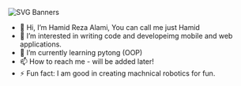 ![SVG Banners](https://svg-banners.vercel.app/api?type=textBox&text1=Hamid%20Alami%20👨🏻‍💻&width=800&height=150)
- 👋 Hi, I’m Hamid Reza Alami, You can call me just Hamid
- 👀 I’m interested in writing code and developeimg mobile and web applications.
- 🌱 I’m currently learning pytong (OOP)
- 📫 How to reach me - will be added later!
- ⚡ Fun fact: I am good in creating machnical robotics for fun.

<!---
alahy011/alahy011 is a ✨ special ✨ repository because its `README.md` (this file) appears on your GitHub profile.
You can click the Preview link to take a look at your changes.
--->
